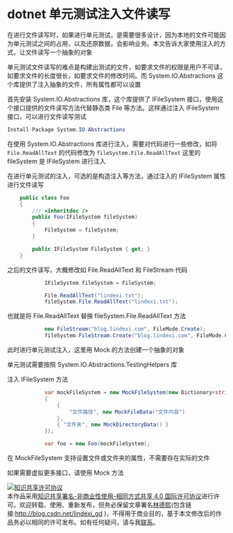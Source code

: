 # dotnet 单元测试注入文件读写

在进行文件读写时，如果进行单元测试，是需要很多设计，因为本地的文件可能因为单元测试之间的占用，以及还原数据，会影响业务。本文告诉大家使用注入的方式，让文件读写一个抽象的对象

<!--more-->
<!-- CreateTime:2020/3/5 9:26:16 -->

<!-- 发布 -->

单元测试文件读写的难点是构建出测试的文件，如要求文件的权限是用户不可读，如要求文件的长度很长，如要求文件的修改时间。而 System.IO.Abstractions 这个库提供了注入抽象的文件，所有属性都可以设置

首先安装 System.IO.Abstractions 库，这个库提供了 IFileSystem 接口，使用这个接口提供的文件读写方法代替静态类 File 等方法。这样通过注入 IFileSystem 接口，可以进行文件读写测试

```csharp
Install-Package System.IO.Abstractions
```

在使用 System.IO.Abstractions 库进行注入，需要对代码进行一些修改，如将 `File.ReadAllText` 的代码修改为 `fileSystem.File.ReadAllText` 这里的 fileSystem 是 IFileSystem 进行注入

在进行单元测试的注入，可选的是构造注入等方法，通过注入的 IFileSystem 属性进行文件读写

```csharp
    public class Foo
    {
        /// <inheritdoc />
        public Foo(IFileSystem fileSystem)
        {
            FileSystem = fileSystem;
        }

        public IFileSystem FileSystem { get; }
    }
```

之后的文件读写，大概修改如 File.ReadAllText 和 FileStream 代码

```csharp
            IFileSystem fileSystem = FileSystem;

            File.ReadAllText("lindexi.txt");
            fileSystem.File.ReadAllText("lindexi.txt");
```

也就是将 File.ReadAllText 替换 fileSystem.File.ReadAllText 方法

```csharp
            new FileStream("blog.lindexi.com", FileMode.Create);
            fileSystem.FileStream.Create("blog.lindexi.com", FileMode.Create);
```

此时进行单元测试注入，这里用 Mock 的方法创建一个抽象的对象

单元测试需要按照 System.IO.Abstractions.TestingHelpers 库

注入 IFileSystem 方法

```csharp
            var mockFileSystem = new MockFileSystem(new Dictionary<string, MockFileData>()
            {
                {
                    "文件路径", new MockFileData("文件内容")
                },
                { "文件夹", new MockDirectoryData() }
            });

            var foo = new Foo(mockFileSystem);
```

在 MockFileSystem 支持设置文件或文件夹的属性，不需要存在实际的文件

如果需要虚拟更多接口，请使用 Mock 方法

<a rel="license" href="http://creativecommons.org/licenses/by-nc-sa/4.0/"><img alt="知识共享许可协议" style="border-width:0" src="https://i.creativecommons.org/l/by-nc-sa/4.0/88x31.png" /></a><br />本作品采用<a rel="license" href="http://creativecommons.org/licenses/by-nc-sa/4.0/">知识共享署名-非商业性使用-相同方式共享 4.0 国际许可协议</a>进行许可。欢迎转载、使用、重新发布，但务必保留文章署名[林德熙](http://blog.csdn.net/lindexi_gd)(包含链接:http://blog.csdn.net/lindexi_gd )，不得用于商业目的，基于本文修改后的作品务必以相同的许可发布。如有任何疑问，请与我[联系](mailto:lindexi_gd@163.com)。
